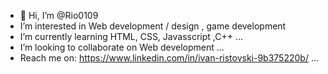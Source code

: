 - 👋 Hi, I’m @Rio0109
-  I’m interested in Web development / design , game development
-  I’m currently learning HTML, CSS, Javasscript ,C++ ...
-  I’m looking to collaborate on Web development ...
- Reach me on: https://www.linkedin.com/in/ivan-ristovski-9b375220b/ ...

<!---
Rio0109/Rio0109 is a ✨ special ✨ repository because its `README.md` (this file) appears on your GitHub profile.
You can click the Preview link to take a look at your changes.
--->
